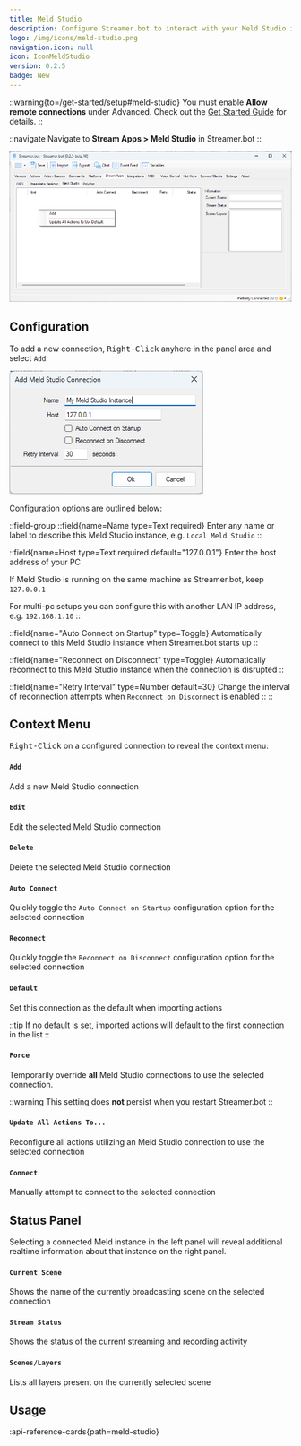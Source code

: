 ```yaml
---
title: Meld Studio
description: Configure Streamer.bot to interact with your Meld Studio instances
logo: /img/icons/meld-studio.png
navigation.icon: null
icon: IconMeldStudio
version: 0.2.5
badge: New
---
```


::warning{to=/get-started/setup#meld-studio}
You must enable **Allow remote connections** under Advanced. Check out the [Get Started Guide](/get-started/setup#meld-studio) for details.
::

::navigate
Navigate to **Stream Apps > Meld Studio** in Streamer.bot
::

![Meld Studio Configuration](assets/meld-studio.png)

## Configuration
To add a new connection, <kbd>Right-Click</kbd> anyhere in the panel area and select `Add`:

![Meld Studio Add Connection](assets/meld-studio-add-connection.png)

Configuration options are outlined below:

::field-group
  ::field{name=Name type=Text required}
  Enter any name or label to describe this Meld Studio instance, e.g. `Local Meld Studio`
  ::

  ::field{name=Host type=Text required default="127.0.0.1"}
  Enter the host address of your PC

  If Meld Studio is running on the same machine as Streamer.bot, keep `127.0.0.1`

  For multi-pc setups you can configure this with another LAN IP address, e.g. `192.168.1.10`
  ::

  ::field{name="Auto Connect on Startup" type=Toggle}
  Automatically connect to this Meld Studio instance when Streamer.bot starts up
  ::

  ::field{name="Reconnect on Disconnect" type=Toggle}
  Automatically reconnect to this Meld Studio instance when the connection is disrupted
  ::

  ::field{name="Retry Interval" type=Number default=30}
  Change the interval of reconnection attempts when `Reconnect on Disconnect` is enabled
  ::
::

## Context Menu
<kbd>Right-Click</kbd> on a configured connection to reveal the context menu:

#### `Add`
Add a new Meld Studio connection

#### `Edit`
Edit the selected Meld Studio connection

#### `Delete`
Delete the selected Meld Studio connection

#### `Auto Connect`
Quickly toggle the `Auto Connect on Startup` configuration option for the selected connection

#### `Reconnect`
Quickly toggle the `Reconnect on Disconnect` configuration option for the selected connection

#### `Default`
Set this connection as the default when importing actions

::tip
If no default is set, imported actions will default to the first connection in the list
::

#### `Force`
Temporarily override **all** Meld Studio connections to use the selected connection.

::warning
This setting does **not** persist when you restart Streamer.bot
::

#### `Update All Actions To...`
Reconfigure all actions utilizing an Meld Studio connection to use the selected connection

#### `Connect`
Manually attempt to connect to the selected connection

## Status Panel
Selecting a connected Meld instance in the left panel will reveal additional realtime information about that instance on the right panel.

#### `Current Scene`
Shows the name of the currently broadcasting scene on the selected connection

#### `Stream Status`
Shows the status of the current streaming and recording activity

#### `Scenes/Layers`
Lists all layers present on the currently selected scene

## Usage
:api-reference-cards{path=meld-studio}
